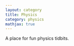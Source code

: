 ```yaml
---
layout: category
title: Physics
category: physics
mathjax: true
---
```


<div class="message">
A place for fun physics tidbits.
</div>
